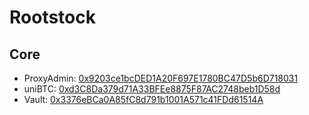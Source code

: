# Rootstock

## Core

- ProxyAdmin: [0x9203ce1bcDED1A20F697E1780BC47D5b6D718031](https://rootstock.blockscout.com/address/0x9203ce1bcDED1A20F697E1780BC47D5b6D718031)
- uniBTC: [0xd3C8Da379d71A33BFEe8875F87AC2748beb1D58d](https://rootstock.blockscout.com/address/0xd3C8Da379d71A33BFEe8875F87AC2748beb1D58d)
- Vault: [0x3376eBCa0A85fC8d791b1001A571c41FDd61514A](https://rootstock.blockscout.com/address/0x3376eBCa0A85fC8d791b1001A571c41FDd61514A)

